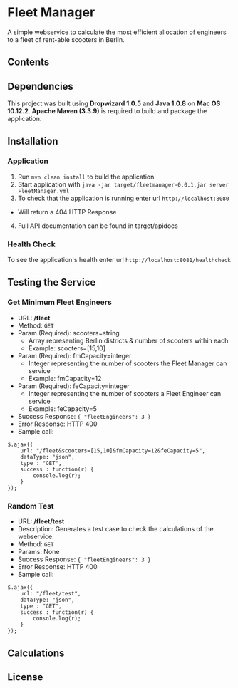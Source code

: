 # Fleet Manager

A simple webservice to calculate the most efficient allocation of engineers
to a fleet of rent-able scooters in Berlin.

## Contents

## Dependencies
This project was built using **Dropwizard 1.0.5** and **Java 1.0.8** on
**Mac OS 10.12.2**. **Apache Maven (3.3.9)** is required to build and package
the application.

## Installation

### Application
1. Run `mvn clean install` to build the application
2. Start application with `java -jar target/fleetmanager-0.0.1.jar server FleetManager.yml`
3. To check that the application is running enter url `http://localhost:8080`
  * Will return a 404 HTTP Response
4. Full API documentation can be found in target/apidocs

### Health Check
To see the application's health enter url `http://localhost:8081/healthcheck`

## Testing the Service

### Get Minimum Fleet Engineers
* URL: **/fleet**
* Method: `GET`
* Param (Required): scooters=string
  * Array representing Berlin districts &amp; number of scooters within each
  * Example: scooters=[15,10]
* Param (Required): fmCapacity=integer
  * Integer representing the number of scooters the Fleet Manager can service
  * Example: fmCapacity=12
* Param (Required): feCapacity=integer
  * Integer representing the number of scooters a Fleet Engineer can service
  * Example: feCapacity=5
* Success Response: `{ "fleetEngineers": 3 }`
* Error Response: HTTP 400
* Sample call:
```
$.ajax({
    url: "/fleet&scooters=[15,10]&fmCapacity=12&feCapacity=5",
    dataType: "json",
    type : "GET",
    success : function(r) {
        console.log(r);
    }
});
```

### Random Test
* URL: **/fleet/test**
* Description: Generates a test case to check the calculations of the webservice.
* Method: `GET`
* Params: None
* Success Response: `{ "fleetEngineers": 3 }`
* Error Response: HTTP 400
* Sample call:
```
$.ajax({
    url: "/fleet/test",
    dataType: "json",
    type : "GET",
    success : function(r) {
        console.log(r);
    }
});
```

## Calculations

## License
